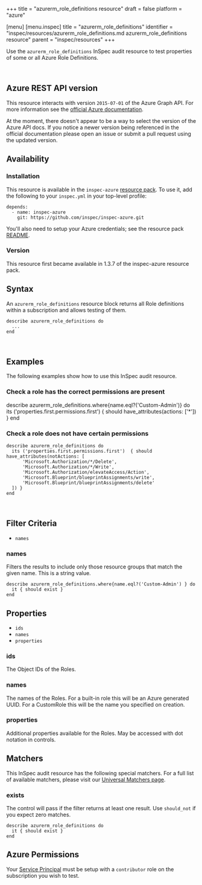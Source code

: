 +++
title = "azurerm_role_definitions resource"
draft = false
platform = "azure"

[menu]
  [menu.inspec]
    title = "azurerm_role_definitions"
    identifier = "inspec/resources/azurerm_role_definitions.md azurerm_role_definitions resource"
    parent = "inspec/resources"
+++


Use the `azurerm_role_definitions` InSpec audit resource to test properties of
some or all Azure Role Definitions.

<br />

## Azure REST API version

This resource interacts with version `2015-07-01` of the Azure Graph API. For more
information see the [official Azure documentation](https://docs.microsoft.com/en-us/rest/api/authorization/roledefinitions/list#roledefinition).

At the moment, there doesn't appear to be a way to select the version of the
Azure API docs. If you notice a newer version being referenced in the official
documentation please open an issue or submit a pull request using the updated
version.

## Availability

### Installation

This resource is available in the `inspec-azure` [resource
pack](https://www.inspec.io/docs/reference/glossary/#resource-pack). To use it, add the
following to your `inspec.yml` in your top-level profile:

    depends:
      - name: inspec-azure
        git: https://github.com/inspec/inspec-azure.git

You'll also need to setup your Azure credentials; see the resource pack
[README](https://github.com/inspec/inspec-azure#inspec-for-azure).

### Version

This resource first became available in 1.3.7 of the inspec-azure resource pack.

## Syntax

An `azurerm_role_definitions` resource block returns all Role definitions within a subscription and allows testing of them.

    describe azurerm_role_definitions do
      ...
    end

<br />

## Examples

The following examples show how to use this InSpec audit resource.

### Check a role has the correct permissions are present

  describe azurerm_role_definitions.where{name.eql?('Custom-Admin')} do
    its ('properties.first.permissions.first')  { should have_attributes(actions: ['*']) }
  end

### Check a role does not have certain permissions

    describe azurerm_role_definitions do
      its ('properties.first.permissions.first')  { should have_attributes(notActions: [
          'Microsoft.Authorization/*/Delete',
          'Microsoft.Authorization/*/Write',
          'Microsoft.Authorization/elevateAccess/Action',
          'Microsoft.Blueprint/blueprintAssignments/write',
          'Microsoft.Blueprint/blueprintAssignments/delete'
      ]) }
    end

<br />

## Filter Criteria

* `names`

### names

Filters the results to include only those resource groups that match the given
name. This is a string value.

    describe azurerm_role_definitions.where{name.eql?('Custom-Admin') } do
      it { should exist }
    end

## Properties

* `ids`
* `names`
* `properties`

### ids

The Object IDs of the Roles.

### names

  The names of the Roles. For a built-in role this will be an Azure generated UUID. For a CustomRole this will be the name you specified on creation.

### properties

  Additional properties available for the Roles. May be accessed with dot notation in controls.

## Matchers

This InSpec audit resource has the following special matchers. For a full list of available matchers,
please visit our [Universal Matchers page](https://www.inspec.io/docs/reference/matchers/).

### exists

The control will pass if the filter returns at least one result. Use
`should_not` if you expect zero matches.

    describe azurerm_role_definitions do
      it { should exist }
    end

## Azure Permissions

Your [Service
Principal](https://docs.microsoft.com/en-us/azure/azure-resource-manager/resource-group-create-service-principal-portal)
must be setup with a `contributor` role on the subscription you wish to test.